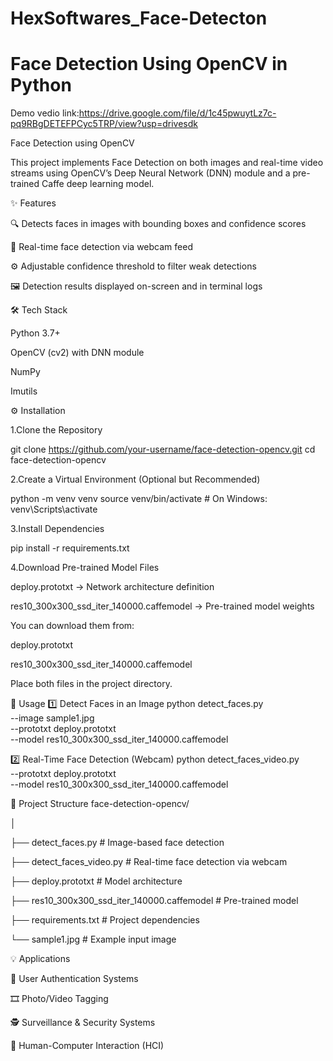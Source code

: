 # HexSoftwares_Face-Detecton
# Face Detection Using OpenCV in Python
Demo vedio link:https://drive.google.com/file/d/1c45pwuytLz7c-pq9RBgDETEFPCyc5TRP/view?usp=drivesdk

Face Detection using OpenCV

This project implements Face Detection on both images and real-time video streams using OpenCV’s Deep Neural Network (DNN) module and a pre-trained Caffe deep learning model.

✨ Features

🔍 Detects faces in images with bounding boxes and confidence scores

🎥 Real-time face detection via webcam feed

⚙️ Adjustable confidence threshold to filter weak detections

🖼️ Detection results displayed on-screen and in terminal logs

🛠️ Tech Stack

Python 3.7+

OpenCV (cv2) with DNN module

NumPy

Imutils

⚙️ Installation

1.Clone the Repository

git clone https://github.com/your-username/face-detection-opencv.git
cd face-detection-opencv


2.Create a Virtual Environment (Optional but Recommended)

python -m venv venv
source venv/bin/activate  # On Windows: venv\Scripts\activate


3.Install Dependencies

pip install -r requirements.txt


4.Download Pre-trained Model Files

deploy.prototxt → Network architecture definition

res10_300x300_ssd_iter_140000.caffemodel → Pre-trained model weights

You can download them from:

deploy.prototxt

res10_300x300_ssd_iter_140000.caffemodel

Place both files in the project directory.

🚀 Usage
1️⃣ Detect Faces in an Image
  python detect_faces.py \
  --image sample1.jpg \
  --prototxt deploy.prototxt \
  --model res10_300x300_ssd_iter_140000.caffemodel

2️⃣ Real-Time Face Detection (Webcam)
  python detect_faces_video.py \
  --prototxt deploy.prototxt \
  --model res10_300x300_ssd_iter_140000.caffemodel

📂 Project Structure
face-detection-opencv/

│

├── detect_faces.py              # Image-based face detection

├── detect_faces_video.py        # Real-time face detection via webcam

├── deploy.prototxt              # Model architecture

├── res10_300x300_ssd_iter_140000.caffemodel  # Pre-trained model

├── requirements.txt             # Project dependencies

└── sample1.jpg                  # Example input image

💡 Applications

🔐 User Authentication Systems

🎞️ Photo/Video Tagging

🕵️ Surveillance & Security Systems

🤖 Human-Computer Interaction (HCI)
